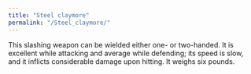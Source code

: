 ```yaml
---
title: "Steel claymore"
permalink: "/Steel_claymore/"
---
```


This slashing weapon can be wielded either one- or two-handed. It is
excellent while attacking and average while defending; its speed is
slow, and it inflicts considerable damage upon hitting. It weighs six
pounds.